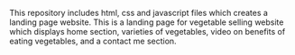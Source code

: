 This repository includes html, css and javascript files which creates a landing page website. This is a landing page for vegetable selling website which displays home section, varieties of vegetables, video on benefits of eating vegetables, and a contact me section.
